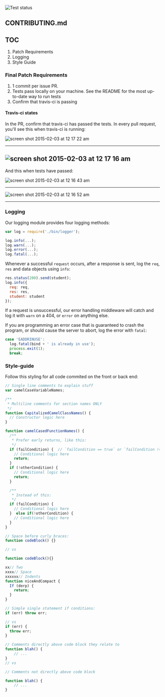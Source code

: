 ![Test status](https://magnum.travis-ci.com/sedge/opendojo.svg?token=Pq9BJTQsrUUEcKjEssNY&branch=master)

## CONTRIBUTING.md

## TOC
1. Patch Requirements
2. Logging
3. Style Guide


### Final Patch Requirements

1. 1 commit per issue PR.
2. Tests pass locally on your machine. See the README for the most up-to-date way to run tests
2. Confirm that travis-ci is passing

#### Travis-ci states

In the PR, confirm that travis-ci has passed the tests. In every pull request, you'll see this when travis-ci is running:

![screen shot 2015-02-03 at 12 17 22 am](https://cloud.githubusercontent.com/assets/1616860/6014882/84f60162-ab3a-11e4-8fd4-5c959c0c41f9.png)

---------------------------
![screen shot 2015-02-03 at 12 17 16 am](https://cloud.githubusercontent.com/assets/1616860/6014880/84f31ca4-ab3a-11e4-8c25-09e0ccb634ae.png)
---------------------------

And this when tests have passed:

![screen shot 2015-02-03 at 12 16 43 am](https://cloud.githubusercontent.com/assets/1616860/6014883/84f77bfa-ab3a-11e4-8b98-f90ca7810a46.png)

----------------------------
![screen shot 2015-02-03 at 12 16 52 am](https://cloud.githubusercontent.com/assets/1616860/6014881/84f4eb88-ab3a-11e4-9853-f53721897fb3.png)

-----------------------

### Logging

Our logging module provides four logging methods:

```js
var log = require('./bin/logger');

log.info(...);
log.warn(...);
log.error(...);
log.fatal(...);
```

Whenever a successful `request` occurs, after a response is sent, log the `req`,
`res` and data objects using `info`:

```js
res.status(200).send(student);
log.info({
  req: req,
  res: res,
  student: student
});
```

If a request is unsuccessful, our error handling middleware will catch and log
it with `warn` on a 404, or `error` on anything else.

If you are programming an error case that is guaranteed to crash the program,
or should cause the server to abort, log the error with `fatal`:

```js
case 'EADDRINUSE':
  log.fatal(bind + ' is already in use');
  process.exit(1);
  break;
```


### Style-guide

Follow this styling for all code commited on the front or back end:

```javascript
// Single line comments to explain stuff
var camelCaseVariableNames;

/**
 * Multiline comments for section names ONLY
 */
function CapitalizedCamelClassNames() {
  // Constructor logic here
}

function camelCasedFunctionNames() {
  /**
   * Prefer early returns, like this:
   */
  if (failCondition) {  // `failCondition == true` or `failCondition != undefined` is usually unnecessary
    // Conditional logic here
    return;
  }
  if (!otherCondition) {
    // Conditional logic here
    return;
  }

  /**
   * Instead of this:
   */
  if (failCondition) {
    // Conditional logic here
  }  else if(!otherCondition) {
    // Conditional logic here
  }
}

// Space before curly braces:
function codeBlock() {}

// vs

function codeBlock(){}

xx// Two
xxxx// Space
xxxxxx// Indents
function niceAndCompact {
  If (derp) {
    return;
  }
}

// Simple single statement if conditions:
if (err) throw err;

// vs
if (err) {
  throw err;
}

// Comments directly above code block they relate to
function blah() {
	// ...
}
// vs

// Comments not directly above code block

function blah() {
	// ...
}

```
